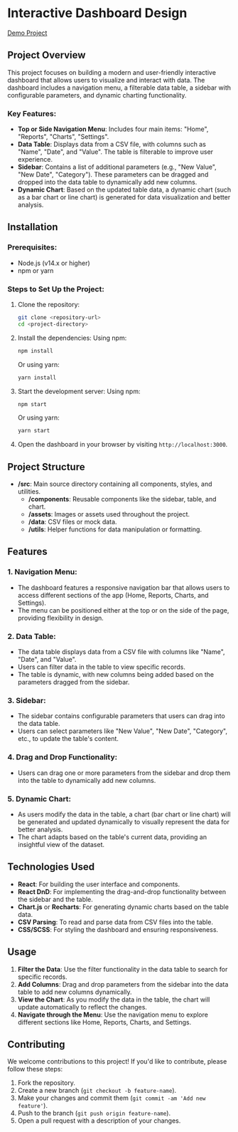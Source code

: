 # Interactive Dashboard Design

[Demo Project](https://dashboard-2-two.vercel.app/)

## Project Overview

This project focuses on building a modern and user-friendly interactive dashboard that allows users to visualize and interact with data. The dashboard includes a navigation menu, a filterable data table, a sidebar with configurable parameters, and dynamic charting functionality.

### Key Features:
- **Top or Side Navigation Menu**: Includes four main items: "Home", "Reports", "Charts", "Settings".
- **Data Table**: Displays data from a CSV file, with columns such as "Name", "Date", and "Value". The table is filterable to improve user experience.
- **Sidebar**: Contains a list of additional parameters (e.g., "New Value", "New Date", "Category"). These parameters can be dragged and dropped into the data table to dynamically add new columns.
- **Dynamic Chart**: Based on the updated table data, a dynamic chart (such as a bar chart or line chart) is generated for data visualization and better analysis.

## Installation

### Prerequisites:
- Node.js (v14.x or higher)
- npm or yarn

### Steps to Set Up the Project:
1. Clone the repository:
    ```bash
    git clone <repository-url>
    cd <project-directory>
    ```

2. Install the dependencies:
    Using npm:
    ```bash
    npm install
    ```
    Or using yarn:
    ```bash
    yarn install
    ```

3. Start the development server:
    Using npm:
    ```bash
    npm start
    ```
    Or using yarn:
    ```bash
    yarn start
    ```

4. Open the dashboard in your browser by visiting `http://localhost:3000`.

## Project Structure

- **/src**: Main source directory containing all components, styles, and utilities.
    - **/components**: Reusable components like the sidebar, table, and chart.
    - **/assets**: Images or assets used throughout the project.
    - **/data**: CSV files or mock data.
    - **/utils**: Helper functions for data manipulation or formatting.

## Features

### 1. **Navigation Menu**:
- The dashboard features a responsive navigation bar that allows users to access different sections of the app (Home, Reports, Charts, and Settings).
- The menu can be positioned either at the top or on the side of the page, providing flexibility in design.

### 2. **Data Table**:
- The data table displays data from a CSV file with columns like "Name", "Date", and "Value".
- Users can filter data in the table to view specific records.
- The table is dynamic, with new columns being added based on the parameters dragged from the sidebar.

### 3. **Sidebar**:
- The sidebar contains configurable parameters that users can drag into the data table.
- Users can select parameters like "New Value", "New Date", "Category", etc., to update the table's content.

### 4. **Drag and Drop Functionality**:
- Users can drag one or more parameters from the sidebar and drop them into the table to dynamically add new columns.

### 5. **Dynamic Chart**:
- As users modify the data in the table, a chart (bar chart or line chart) will be generated and updated dynamically to visually represent the data for better analysis.
- The chart adapts based on the table's current data, providing an insightful view of the dataset.

## Technologies Used

- **React**: For building the user interface and components.
- **React DnD**: For implementing the drag-and-drop functionality between the sidebar and the table.
- **Chart.js** or **Recharts**: For generating dynamic charts based on the table data.
- **CSV Parsing**: To read and parse data from CSV files into the table.
- **CSS/SCSS**: For styling the dashboard and ensuring responsiveness.

## Usage

1. **Filter the Data**: Use the filter functionality in the data table to search for specific records.
2. **Add Columns**: Drag and drop parameters from the sidebar into the data table to add new columns dynamically.
3. **View the Chart**: As you modify the data in the table, the chart will update automatically to reflect the changes.
4. **Navigate through the Menu**: Use the navigation menu to explore different sections like Home, Reports, Charts, and Settings.

## Contributing

We welcome contributions to this project! If you'd like to contribute, please follow these steps:

1. Fork the repository.
2. Create a new branch (`git checkout -b feature-name`).
3. Make your changes and commit them (`git commit -am 'Add new feature'`).
4. Push to the branch (`git push origin feature-name`).
5. Open a pull request with a description of your changes.

